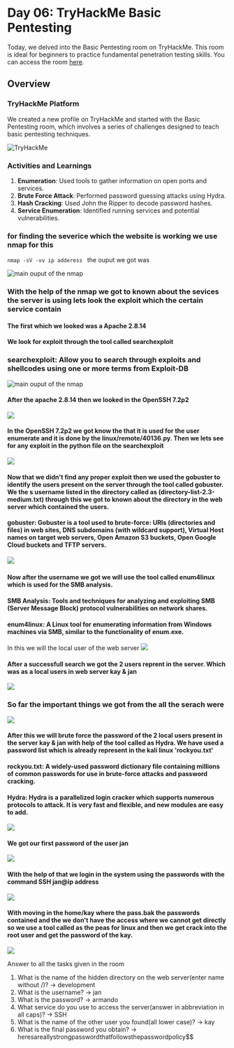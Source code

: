 # Day 06: TryHackMe Basic Pentesting

Today, we delved into the Basic Pentesting room on TryHackMe. This room is ideal for beginners to practice fundamental penetration testing skills. You can access the room [here](https://tryhackme.com/r/room/basicpentestingjt).
## Overview

### TryHackMe Platform
We created a new profile on TryHackMe and started with the Basic Pentesting room, which involves a series of challenges designed to teach basic pentesting techniques.

<img src="https://tryhackme-badges.s3.amazonaws.com/Heartking.png" alt="TryHackMe">

### Activities and Learnings

1. **Enumeration**: Used tools to gather information on open ports and services.
2. **Brute Force Attack**: Performed password guessing attacks using Hydra.
3. **Hash Cracking**: Used John the Ripper to decode password hashes.
4. **Service Enumeration**: Identified running services and potential vulnerabilities.

### for finding the severice which the website is working we use nmap for this 
` nmap -sV -vv ip adderess  `
the ouput we got was 

![main ouput of the nmap](https://raw.githubusercontent.com/Heartking-2324/Cybersecurity-90days_notes/main/Day-06/Screenshot%202024-06-13%20183148.png)

### With the help of the nmap we got to known about the sevices the server is using lets look the exploit which the certain service contain 
#### The first which we looked was a Apache 2.8.14 
#### We look for exploit through the tool called searchexploit
###  searchexploit: Allow you to search through exploits and shellcodes using one or more terms from Exploit-DB

![main ouput of the nmap](https://github.com/Heartking-2324/Cybersecurity-90days_notes/blob/main/Day-06/Screenshot%202024-06-13%20183349.png?raw=true)

#### After the apache 2.8.14 then we looked in the OpenSSH 7.2p2 
![](https://github.com/Heartking-2324/Cybersecurity-90days_notes/blob/main/Day-06/Screenshot%202024-06-13%20183515.png?raw=true)

#### In the OpenSSH 7.2p2 we got know the that it is used for the user enumerate and it is done by the linux/remote/40136.py. Then we lets see for any exploit in the python file on the searchexploit 
![](https://github.com/Heartking-2324/Cybersecurity-90days_notes/blob/main/Day-06/Screenshot%202024-06-13%20183606.png?raw=true)

#### Now that we didn't find any proper exploit then we used the gobuster to identify the users present on the server through the tool called gobuster. We the s username listed in the directory called as (directory-list-2.3-medium.txt) through this we got to known about the directory in the web server which contained the users.
#### gobuster: Gobuster is a tool used to brute-force: URIs (directories and files) in web sites, DNS subdomains (with wildcard support), Virtual Host names on target web servers, Open Amazon S3 buckets, Open Google Cloud buckets and TFTP servers.
![](https://github.com/Heartking-2324/Cybersecurity-90days_notes/blob/main/Day-06/Screenshot%202024-06-13%20185216.png?raw=true)
![]()

#### Now after the username we got we will use the tool called enum4linux which is used for the SMB analysis. 
#### SMB Analysis: Tools and techniques for analyzing and exploiting SMB (Server Message Block) protocol vulnerabilities on network shares.
#### enum4linux: A Linux tool for enumerating information from Windows machines via SMB, similar to the functionality of enum.exe. 
In this we will the local user of the web server 
![](https://github.com/Heartking-2324/Cybersecurity-90days_notes/blob/main/Day-06/Screenshot%202024-06-13%20190254.png?raw=true)

#### After a successfull search we got the 2 users reprent in the server. Which was as a local users in web server kay & jan 
![](https://github.com/Heartking-2324/Cybersecurity-90days_notes/blob/main/Day-06/Screenshot%202024-06-13%20191434.png?raw=true)

### So far the important things we got from the all the serach were 
![](https://github.com/Heartking-2324/Cybersecurity-90days_notes/blob/main/Day-06/Screenshot%202024-06-13%20191458.png?raw=true)

#### After this we will brute force the password of the 2 local users present in the server kay & jan with help of the tool called as Hydra. We have used a password list which is already represent in the kali linux 'rockyou.txt'
#### rockyou.txt: A widely-used password dictionary file containing millions of common passwords for use in brute-force attacks and password cracking.
#### Hydra: Hydra is a parallelized login cracker which supports numerous protocols to attack. It is very fast and flexible, and new modules are easy to add. 
![](https://github.com/Heartking-2324/Cybersecurity-90days_notes/blob/main/Day-06/Screenshot%202024-06-13%20192239.png?raw=true)

#### We got our first password of the user jan 
![](https://github.com/Heartking-2324/Cybersecurity-90days_notes/blob/main/Day-06/Screenshot%202024-06-13%20220001.png?raw=true)

#### With the help of that we login in the system using the passwords with the command SSH jan@ip address
![](https://github.com/Heartking-2324/Cybersecurity-90days_notes/blob/main/Day-06/Screenshot%202024-06-13%20220030.png?raw=true)

#### With moving in the home/kay where the pass.bak the passwords contained and the we don't have the access where we cannot get directly so we use a tool called as the peas for linux and then we get crack into the root user and get the password of the kay.
![](https://github.com/Heartking-2324/Cybersecurity-90days_notes/blob/main/Day-06/Screenshot%202024-06-13%20220937.png?raw=true)

Answer to all the tasks given in the room
1. What is the name of the hidden directory on the web server(enter name without /)?
   -> development
2. What is the username?
   -> jan
3. What is the password?
   -> armando
4. What service do you use to access the server(answer in abbreviation in all caps)?
   -> SSH
5. What is the name of the other user you found(all lower case)?
   -> kay 
7. What is the final password you obtain?
   -> heresareallystrongpasswordthatfollowsthepasswordpolicy$$
